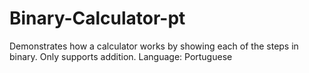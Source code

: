 # Binary-Calculator-pt
Demonstrates how a calculator works by showing each of the steps in binary. Only supports addition. Language: Portuguese
